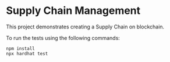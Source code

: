 # Supply Chain Management

This project demonstrates creating a Supply Chain on blockchain. 

To run the tests using the following commands:

```shell
npm install
npx hardhat test
```